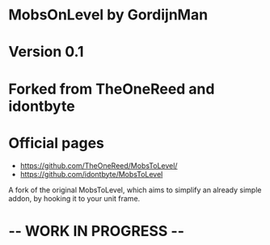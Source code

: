 # MobsOnLevel by GordijnMan
# Version 0.1
# Forked from TheOneReed and idontbyte
# Official pages
  * https://github.com/TheOneReed/MobsToLevel/
  * https://github.com/idontbyte/MobsToLevel

A fork of the original MobsToLevel, which aims to simplify an already simple addon, by hooking it to your unit frame.

# -- WORK IN PROGRESS --
